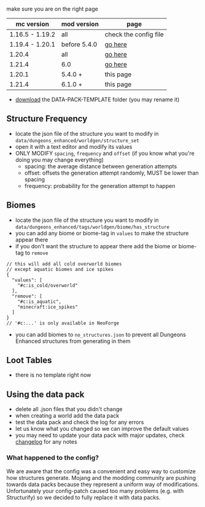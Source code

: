 make sure you are on the right page

| mc version      | mod version  | page                                                                                      |
|-----------------|--------------|-------------------------------------------------------------------------------------------|
| 1.16.5 - 1.19.2 | all          | check the config file                                                                     |
| 1.19.4 - 1.20.1 | before 5.4.0 | [go here](https://github.com/Ametrin-Studios/DungeonsEnhanced/blob/1.20.1/customizing.md) |
| 1.20.4          | all          | [go here](https://github.com/Ametrin-Studios/DungeonsEnhanced/blob/1.20.1/customizing.md) |
| 1.21.4          | 6.0          | [go here](https://github.com/Ametrin-Studios/DungeonsEnhanced/blob/1.20.1/customizing.md) |
| 1.20.1          | 5.4.0 +      | this page                                                                                 |
| 1.21.4          | 6.1.0 +      | this page                                                                                 |


- [download](https://download-directory.github.io/?url=https%3A%2F%2Fgithub.com%2FAmetrin-Studios%2FDungeonsEnhanced%2Ftree%2Fmaster%2FDATA-PACK-TEMPLATE) the DATA-PACK-TEMPLATE folder (you may rename it)

## Structure Frequency
- locate the json file of the structure you want to modify in `data/dungeons_enhanced/worldgen/structure_set`
- open it with a text editor and modify its values
- ONLY MODIFY `spacing`, `frequency` and `offset` (if you know what you're doing you may change everything)
  - spacing: the average distance between generation attempts
  - offset: offsets the generation attempt randomly, MUST be lower than spacing
  - frequency: probability for the generation attempt to happen

## Biomes
- locate the json file of the structure you want to modify in `data/dungeons_enhanced/tags/worldgen/biome/has_structure`
- you can add any biome or biome-tag in `values` to make the structure appear there
- if you don't want the structure to appear there add the biome or biome-tag to `remove`
```json5
// this will add all cold overworld biomes
// except aquatic biomes and ice spikes
{
  "values": [
    "#c:is_cold/overworld"
  ],
  "remove": [
    "#c:is_aquatic",
    "minecraft:ice_spikes"
  ]
}
// '#c:...' is only available in NeoForge
```
- you can add biomes to `no_structures.json` to prevent all Dungeons Enhanced structures from generating in them

## Loot Tables
- there is no template right now

## Using the data pack
- delete all .json files that you didn't change
- when creating a world add the data pack
- test the data pack and check the log for any errors
- let us know what you changed so we can improve the default values
- you may need to update your data pack with major updates, check [changelog](https://github.com/Ametrin-Studios/DungeonsEnhanced/blob/master/changelog.md) for any notes

### What happened to the config?
We are aware that the config was a convenient and easy way to customize how structures generate.
Mojang and the modding community are pushing towards data packs because they represent a uniform way of modifications.
Unfortunately your config-patch caused too many problems (e.g. with Structurify) so we decided to fully replace it with data packs.
